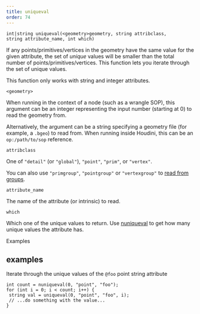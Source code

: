 ```yaml
---
title: uniqueval
order: 74
---
```

`int|string uniqueval(<geometry>geometry, string attribclass, string attribute_name, int which)`

If any points/primitives/vertices in the geometry have the same value for the given attribute, the set of *unique* values will be smaller than the total number of points/primitives/vertices. This function lets you iterate through the set of unique values.

This function only works with string and integer attributes.

`<geometry>`

When running in the context of a node (such as a wrangle SOP), this argument can be an integer representing the input number (starting at 0) to read the geometry from.

Alternatively, the argument can be a string specifying a geometry file (for example, a `.bgeo`) to read from. When running inside Houdini, this can be an `op:/path/to/sop` reference.

`attribclass`

One of `"detail"` (or `"global"`), `"point"`, `"prim"`, or `"vertex"`.

You can also use `"primgroup"`, `"pointgroup"` or `"vertexgroup"` to [read from groups](../groups.html "You can read the contents of primitive/point/vertex groups in VEX as if they were attributes.").

`attribute_name`

The name of the attribute (or intrinsic) to read.

`which`

Which one of the unique values to return.
Use [nuniqueval](./nuniqueval "Returns the number of unique values from an integer or string attribute.") to get how many unique values the attribute has.

Examples

## examples

Iterate through the unique values of the `@foo` point string attribute

```vex
int count = nuniqueval(0, "point", "foo");
for (int i = 0; i < count; i++) {
 string val = uniqueval(0, "point", "foo", i);
 // ...do something with the value...
}

```
